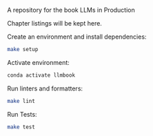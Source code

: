 A repository for the book LLMs in Production

Chapter listings will be kept here.


Create an environment and install dependencies:
```bash
make setup
```

Activate environment:
```bash
conda activate llmbook
```

Run linters and formatters:
```bash
make lint
```

Run Tests:
```bash
make test
```
